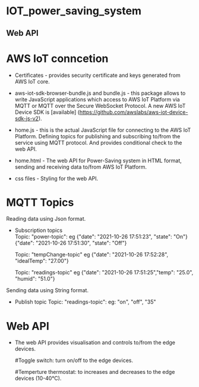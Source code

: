 <h1>IOT_power_saving_system</h1>

<h2>Web API</h2> 

# AWS IoT conncetion
- Certificates - provides security certificate and keys generated from AWS IoT core.

- aws-iot-sdk-browser-bundle.js and bundle.js - this package allows to write JavaScript applications which access to AWS IoT Platform via MQTT or MQTT over the Secure WebSocket Protocol.
A new AWS IoT Device SDK is [available] (https://github.com/awslabs/aws-iot-device-sdk-js-v2). 

- home.js - this is the actual JavaScript file for connecting to the AWS IoT Platform. Defining topics for publishing and subscribing to/from the service using MQTT protocol. And provides conditional check to the web API.

- home.html -  The web API for Power-Saving system in HTML format, sending and receiving data to/from AWS IoT Platform.

- css files -  Styling for the web API.

# MQTT Topics
Reading data using Json format.

- Subscription topics          
     Topic: "power-topic":
         eg {"date": "2021-10-26 17:51:23", "state": "On"}{"date": "2021-10-26 17:51:30", "state": "Off"}

     Topic: "tempChange-topic"
         eg {"date": "2021-10-26 17:52:28", "idealTemp": "27.00"}

     Topic: "readings-topic"
         eg {"date": "2021-10-26 17:51:25","temp": "25.0", "humid": "51.0"}

Sending data using String format.        
- Publish topic
     Topic: "readings-topic":
         eg: "on", "off", "35"

# Web API
- The web API provides visualisation and controls to/from the edge devices.

     #Toggle switch: turn on/off to the edge devices.
     
     #Temperture thermostat: to increases and decreases to the edge devices (10-40°C).